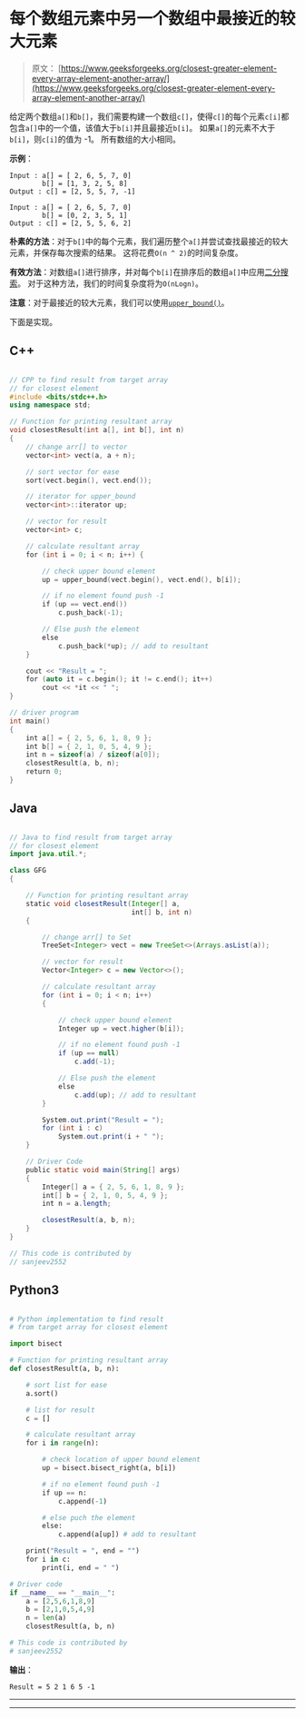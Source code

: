 # 每个数组元素中另一个数组中最接近的较大元素

> 原文： [https://www.geeksforgeeks.org/closest-greater-element-every-array-element-another-array/](https://www.geeksforgeeks.org/closest-greater-element-every-array-element-another-array/)

给定两个数组`a[]`和`b[]`，我们需要构建一个数组`c[]`，使得`c[]`的每个元素`c[i]`都包含`a[]`中的一个值，该值大于`b[i]`并且最接近`b[i]`。 如果`a[]`的元素不大于`b[i]`，则`c[i]`的值为 -1。 所有数组的大小相同。

**示例**：

```
Input : a[] = [ 2, 6, 5, 7, 0]  
        b[] = [1, 3, 2, 5, 8]
Output : c[] = [2, 5, 5, 7, -1]

Input : a[] = [ 2, 6, 5, 7, 0]   
        b[] = [0, 2, 3, 5, 1]
Output : c[] = [2, 5, 5, 6, 2]

```



**朴素的方法**：对于`b[]`中的每个元素，我们遍历整个`a[]`并尝试查找最接近的较大元素，并保存每次搜索的结果。 这将花费`O(n ^ 2)`的时间复杂度。

**有效方法**：对数组`a[]`进行排序，并对每个`b[i]`在排序后的数组`a[]`中应用[二分搜索](https://www.geeksforgeeks.org/binary-search/)。 对于这种方法，我们的时间复杂度将为`O(nLogn)`。

**注意**：对于最接近的较大元素，我们可以使用[`upper_bound()`](https://www.geeksforgeeks.org/stdupper_bound-in-cpp/)。

下面是实现。

## C++ 

```cpp

// CPP to find result from target array 
// for closest element 
#include <bits/stdc++.h> 
using namespace std; 

// Function for printing resultant array 
void closestResult(int a[], int b[], int n) 
{ 
    // change arr[] to vector 
    vector<int> vect(a, a + n); 

    // sort vector for ease 
    sort(vect.begin(), vect.end()); 

    // iterator for upper_bound 
    vector<int>::iterator up; 

    // vector for result 
    vector<int> c; 

    // calculate resultant array 
    for (int i = 0; i < n; i++) { 

        // check upper bound element 
        up = upper_bound(vect.begin(), vect.end(), b[i]); 

        // if no element found push -1 
        if (up == vect.end()) 
            c.push_back(-1); 

        // Else push the element 
        else
            c.push_back(*up); // add to resultant 
    } 

    cout << "Result = "; 
    for (auto it = c.begin(); it != c.end(); it++) 
        cout << *it << " "; 
} 

// driver program 
int main() 
{ 
    int a[] = { 2, 5, 6, 1, 8, 9 }; 
    int b[] = { 2, 1, 0, 5, 4, 9 }; 
    int n = sizeof(a) / sizeof(a[0]); 
    closestResult(a, b, n); 
    return 0; 
} 

```

## Java

```java

// Java to find result from target array  
// for closest element 
import java.util.*; 

class GFG  
{ 

    // Function for printing resultant array 
    static void closestResult(Integer[] a,  
                              int[] b, int n)  
    { 

        // change arr[] to Set 
        TreeSet<Integer> vect = new TreeSet<>(Arrays.asList(a)); 

        // vector for result 
        Vector<Integer> c = new Vector<>(); 

        // calculate resultant array 
        for (int i = 0; i < n; i++)  
        { 

            // check upper bound element 
            Integer up = vect.higher(b[i]); 

            // if no element found push -1 
            if (up == null) 
                c.add(-1); 

            // Else push the element 
            else
                c.add(up); // add to resultant 
        } 

        System.out.print("Result = "); 
        for (int i : c) 
            System.out.print(i + " "); 
    } 

    // Driver Code 
    public static void main(String[] args)  
    { 
        Integer[] a = { 2, 5, 6, 1, 8, 9 }; 
        int[] b = { 2, 1, 0, 5, 4, 9 }; 
        int n = a.length; 

        closestResult(a, b, n); 
    } 
} 

// This code is contributed by 
// sanjeev2552 

```

## Python3

```py

# Python implementation to find result 
# from target array for closest element 

import bisect 

# Function for printing resultant array 
def closestResult(a, b, n): 

    # sort list for ease 
    a.sort() 

    # list for result 
    c = [] 

    # calculate resultant array 
    for i in range(n): 

        # check location of upper bound element 
        up = bisect.bisect_right(a, b[i]) 

        # if no element found push -1 
        if up == n: 
            c.append(-1) 

        # else puch the element 
        else: 
            c.append(a[up]) # add to resultant 

    print("Result = ", end = "") 
    for i in c: 
        print(i, end = " ") 

# Driver code 
if __name__ == "__main__": 
    a = [2,5,6,1,8,9] 
    b = [2,1,0,5,4,9] 
    n = len(a) 
    closestResult(a, b, n) 

# This code is contributed by 
# sanjeev2552 

```

**输出**：

```
Result = 5 2 1 6 5 -1

```



* * *

* * *



